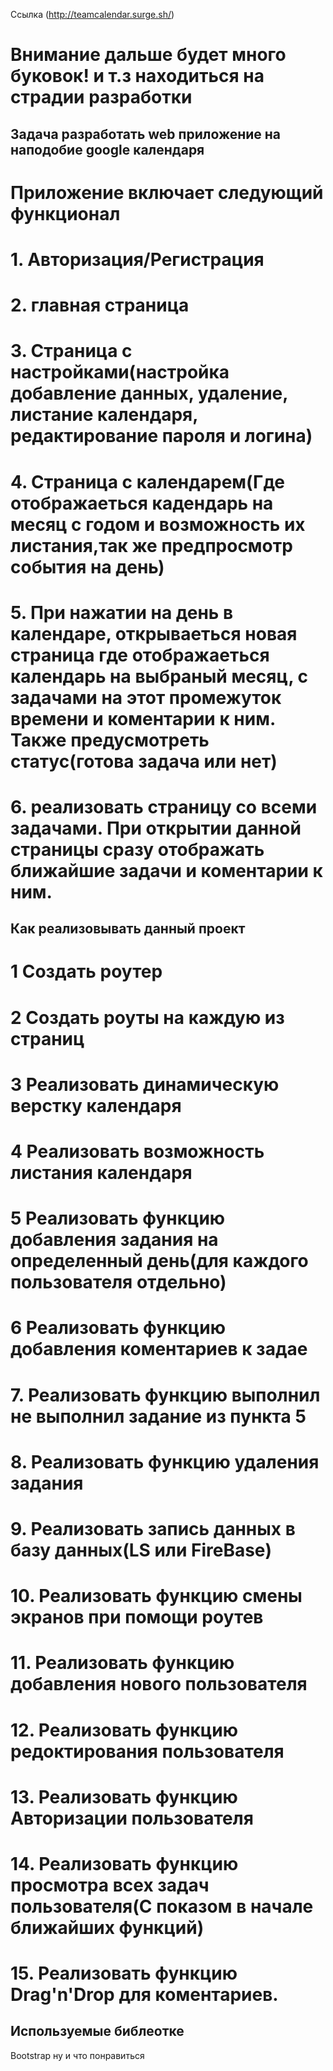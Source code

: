 Ссылка (http://teamcalendar.surge.sh/)

Внимание дальше будет много буковок! и т.з находиться на страдии разработки 
=====================================

Задача разработать web приложение на наподобие google календаря
----------------------------------------------------------------------------------------------
# Приложение включает следующий функционал
# 1. Авторизация/Регистрация
# 2. главная страница
# 3. Страница с настройками(настройка добавление данных, удаление, листание календаря, редактирование пароля и логина)
# 4. Страница с календарем(Где отображаеться кадендарь на месяц с годом и возможность их листания,так же предпросмотр события на  день)
# 5. При нажатии на день в календаре, открываеться новая страница где отображаеться календарь на выбраный месяц, с  задачами на этот промежуток времени и коментарии к ним. Также предусмотреть статус(готова задача или нет)
# 6. реализовать страницу со всеми задачами. При открытии данной страницы сразу отображать ближайшие задачи и коментарии к ним.

Как реализовывать данный проект 
------------------------------------------------------
# 1 Создать роутер 
# 2 Создать роуты на каждую из страниц
# 3 Реализовать динамическую верстку календаря
# 4 Реализовать возможность листания календаря
# 5 Реализовать функцию добавления задания на определенный день(для каждого пользователя отдельно)
# 6 Реализовать функцию добавления коментариев к задае
# 7. Реализовать функцию выполнил не выполнил задание из пункта 5
# 8. Реализовать функцию удаления задания
# 9. Реализовать запись данных в базу данных(LS или FireBase)  
# 10. Реализовать функцию смены экранов при помощи роутев
# 11. Реализовать функцию добавления нового пользователя
# 12. Реализовать функцию редоктирования пользователя
# 13. Реализовать функцию Авторизации пользователя
# 14. Реализовать функцию просмотра всех задач пользователя(С показом в начале ближайших функций)
# 15. Реализовать функцию Drag'n'Drop для коментариев.

Используемые библеотке
----------------------------------
Bootstrap ну и что понравиться  
